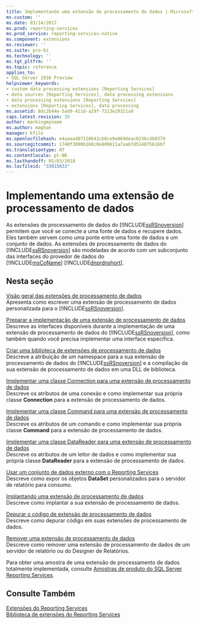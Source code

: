 ```yaml
---
title: Implementando uma extensão de processamento de dados | Microsoft Docs
ms.custom: ''
ms.date: 03/14/2017
ms.prod: reporting-services
ms.prod_service: reporting-services-native
ms.component: extensions
ms.reviewer: ''
ms.suite: pro-bi
ms.technology: ''
ms.tgt_pltfrm: ''
ms.topic: reference
applies_to:
- SQL Server 2016 Preview
helpviewer_keywords:
- custom data processing extensions [Reporting Services]
- data sources [Reporting Services], data processing extensions
- data processing extensions [Reporting Services]
- extensions [Reporting Services], data processing
ms.assetid: 8dc2b44e-5ad9-411d-a29f-7213e29321a9
caps.latest.revision: 35
author: markingmyname
ms.author: maghan
manager: kfile
ms.openlocfilehash: e4aaea407128642cb8ce9e8696eac0236cd60379
ms.sourcegitcommit: 1740f3090b168c0e809611a7aa6fd514075616bf
ms.translationtype: HT
ms.contentlocale: pt-BR
ms.lasthandoff: 05/03/2018
ms.locfileid: "33015633"
---
```

# <a name="implementing-a-data-processing-extension"></a>Implementando uma extensão de processamento de dados
  As extensões de processamento de dados do [!INCLUDE[ssRSnoversion](../../../includes/ssrsnoversion-md.md)] permitem que você se conecte a uma fonte de dados e recupere dados. Eles também servem como uma ponte entre uma fonte de dados e um conjunto de dados. As extensões de processamento de dados do [!INCLUDE[ssRSnoversion](../../../includes/ssrsnoversion-md.md)] são modeladas de acordo com um subconjunto das interfaces do provedor de dados do [!INCLUDE[msCoName](../../../includes/msconame-md.md)] [!INCLUDE[dnprdnshort](../../../includes/dnprdnshort-md.md)].  
  
## <a name="in-this-section"></a>Nesta seção  
 [Visão geral das extensões de processamento de dados](../../../reporting-services/extensions/data-processing/data-processing-extensions-overview.md)  
 Apresenta como escrever uma extensão de processamento de dados personalizada para o [!INCLUDE[ssRSnoversion](../../../includes/ssrsnoversion-md.md)].  
  
 [Preparar a implementação de uma extensão de processamento de dados](../../../reporting-services/extensions/data-processing/preparing-to-implement-a-data-processing-extension.md)  
 Descreve as interfaces disponíveis durante a implementação de uma extensão de processamento de dados do [!INCLUDE[ssRSnoversion](../../../includes/ssrsnoversion-md.md)], como também quando você precisa implementar uma interface específica.  
  
 [Criar uma biblioteca de extensões de processamento de dados](../../../reporting-services/extensions/data-processing/creating-a-data-processing-extension-library.md)  
 Descreve a atribuição de um namespace para a sua extensão de processamento de dados do [!INCLUDE[ssRSnoversion](../../../includes/ssrsnoversion-md.md)] e a compilação da sua extensão de processamento de dados em uma DLL de biblioteca.  
  
 [Implementar uma classe Connection para uma extensão de processamento de dados](../../../reporting-services/extensions/data-processing/implementing-a-connection-class-for-a-data-processing-extension.md)  
 Descreve os atributos de uma conexão e como implementar sua própria classe **Connection** para a extensão de processamento de dados.  
  
 [Implementar uma classe Command para uma extensão de processamento de dados](../../../reporting-services/extensions/data-processing/implementing-a-command-class-for-a-data-processing-extension.md)  
 Descreve os atributos de um comando e como implementar sua própria classe **Command** para a extensão de processamento de dados.  
  
 [Implementar uma classe DataReader para uma extensão de processamento de dados](../../../reporting-services/extensions/data-processing/implementing-a-datareader-class-for-a-data-processing-extension.md)  
 Descreve os atributos de um leitor de dados e como implementar sua própria classe **DataReader** para a extensão de processamento de dados.  
  
 [Usar um conjunto de dados externo com o Reporting Services](../../../reporting-services/extensions/data-processing/using-an-external-dataset-with-reporting-services.md)  
 Descreve como expor os objetos **DataSet** personalizados para o servidor de relatório para consumo.  
  
 [Implantando uma extensão de processamento de dados](../../../reporting-services/extensions/data-processing/deploying-a-data-processing-extension.md)  
 Descreve como implantar a sua extensão de processamento de dados.  
  
 [Depurar o código de extensão de processamento de dados](../../../reporting-services/extensions/data-processing/debugging-data-processing-extension-code.md)  
 Descreve como depurar código em suas extensões de processamento de dados.  
  
 [Remover uma extensão de processamento de dados](../../../reporting-services/extensions/data-processing/removing-a-data-processing-extension.md)  
 Descreve como remover uma extensão de processamento de dados de um servidor de relatório ou do Designer de Relatórios.  
  
 Para obter uma amostra de uma extensão de processamento de dados totalmente implementada, consulte [Amostras de produto do SQL Server Reporting Services](http://go.microsoft.com/fwlink/?LinkId=177889).  
  
## <a name="see-also"></a>Consulte Também  
 [Extensões do Reporting Services](../../../reporting-services/extensions/reporting-services-extensions.md)   
 [Biblioteca de extensões do Reporting Services](../../../reporting-services/extensions/reporting-services-extension-library.md)  
  
  
